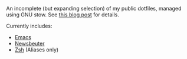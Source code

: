 
An incomplete (but expanding selection) of my public dotfiles, managed using
GNU stow. See [this blog post](http://brandon.invergo.net/news/2012-05-26-using-gnu-stow-to-manage-your-dotfiles.html) for details.

Currently includes:

- [Emacs](https://www.gnu.org/software/emacs/)
- [Newsbeuter](https://github.com/akrennmair/newsbeuter)
- [Zsh](https://zsh.org) (Aliases only)
